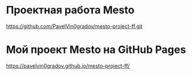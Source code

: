 # Проектная работа Mesto
https://github.com/PavelVin0gradov/mesto-project-ff.git

# Мой проект Mesto на GitHub Pages
https://pavelvin0gradov.github.io/mesto-project-ff/
